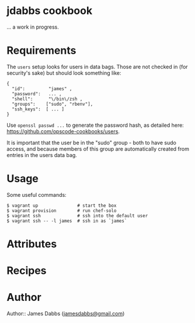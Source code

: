 # jdabbs cookbook

... a work in progress.

# Requirements

The `users` setup looks for users in data bags. Those are not checked in (for security's sake)
but should look something like:

```
{
  "id":         "james" ,
  "password":   ... ,
  "shell":      "\/bin\/zsh ,
  "groups":    ["sudo", "rbenv"],
  "ssh_keys":  [ ... ]
}
```

Use `openssl passwd ...` to generate the password hash, as detailed here: https://github.com/opscode-cookbooks/users.

It is important that the user be in the "sudo" group - both to have sudo access, and because members of this group are automatically created from entries in the users data bag.

# Usage

Some useful commands:

```
$ vagrant up               # start the box
$ vagrant provision        # run chef-solo
$ vagrant ssh              # ssh into the default user
$ vagrant ssh -- -l james  # ssh in as `james`
```

# Attributes

# Recipes

# Author

Author:: James Dabbs (jamesdabbs@gmail.com)
